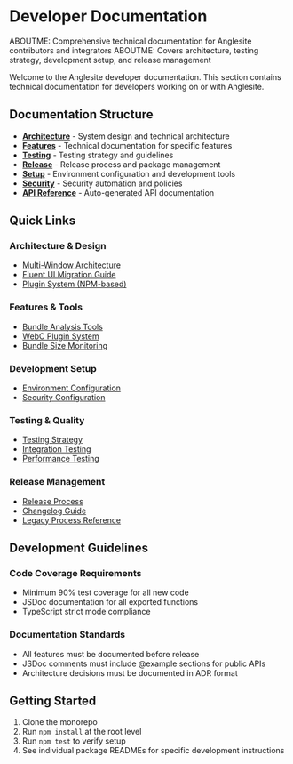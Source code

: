 # Developer Documentation

ABOUTME: Comprehensive technical documentation for Anglesite contributors and integrators
ABOUTME: Covers architecture, testing strategy, development setup, and release management

Welcome to the Anglesite developer documentation. This section contains technical documentation for developers working on or with Anglesite.

## Documentation Structure

- **[Architecture](architecture/)** - System design and technical architecture
- **[Features](features/)** - Technical documentation for specific features
- **[Testing](testing/)** - Testing strategy and guidelines
- **[Release](release/)** - Release process and package management
- **[Setup](setup/)** - Environment configuration and development tools
- **[Security](SECURITY_CONFIGURATION.md)** - Security automation and policies
- **[API Reference](../api/)** - Auto-generated API documentation

## Quick Links

### Architecture & Design

- [Multi-Window Architecture](architecture/multi-window.md)
- [Fluent UI Migration Guide](architecture/fluent-ui.md)
- [Plugin System (NPM-based)](architecture/plugin-system.md)

### Features & Tools

- [Bundle Analysis Tools](features/bundle-analysis.md)
- [WebC Plugin System](features/webc-plugins.md)
- [Bundle Size Monitoring](features/bundle-monitoring.md)

### Development Setup

- [Environment Configuration](setup/environment.md)
- [Security Configuration](SECURITY_CONFIGURATION.md)

### Testing & Quality

- [Testing Strategy](testing/strategy.md)
- [Integration Testing](testing/integration.md)
- [Performance Testing](testing/performance.md)

### Release Management

- [Release Process](release/process.md)
- [Changelog Guide](release/changelog-guide.md)
- [Legacy Process Reference](release/legacy-process.md)

## Development Guidelines

### Code Coverage Requirements

- Minimum 90% test coverage for all new code
- JSDoc documentation for all exported functions
- TypeScript strict mode compliance

### Documentation Standards

- All features must be documented before release
- JSDoc comments must include @example sections for public APIs
- Architecture decisions must be documented in ADR format

## Getting Started

1. Clone the monorepo
2. Run `npm install` at the root level
3. Run `npm test` to verify setup
4. See individual package READMEs for specific development instructions
